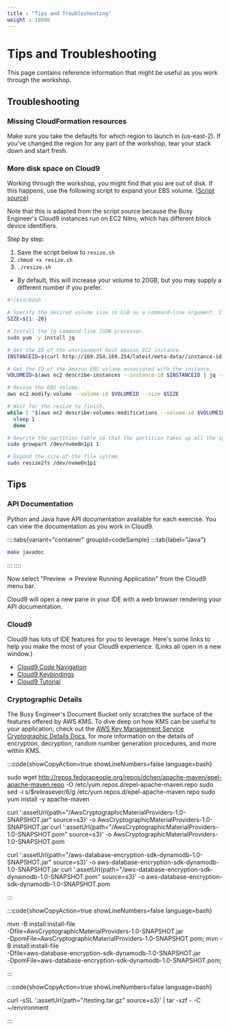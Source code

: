 ```yaml
---
title : "Tips and Troubleshooting"
weight : 10000
---
```


# Tips and Troubleshooting

This page contains reference information that might be useful as you work through the workshop.

## Troubleshooting

### Missing CloudFormation resources

Make sure you take the defaults for which region to launch in (us-east-2). If you've changed the region for any part of the workshop, tear your stack down and start fresh.

### More disk space on Cloud9

Working through the workshop, you might find that you are out of disk. If this happens, use the following script to expand your EBS volume. (<a href="https://docs.aws.amazon.com/cloud9/latest/user-guide/move-environment.html#move-environment-resize" target="_blank">Script source</a>)

Note that this is adapted from the script source because the Busy Engineer's Cloud9 instances run on EC2 Nitro, which has different block device identifiers.

Step by step:

1. Save the script below to `resize.sh`
1. `chmod +x resize.sh`
1. `./resize.sh`
  * By default, this will increase your volume to 20GB, but you may supply a different number if you prefer.

```bash
#!/bin/bash

# Specify the desired volume size in GiB as a command-line argument. If not specified, default to 20 GiB.
SIZE=${1:-20}

# Install the jq command-line JSON processor.
sudo yum -y install jq

# Get the ID of the envrionment host Amazon EC2 instance.
INSTANCEID=$(curl http://169.254.169.254/latest/meta-data//instance-id)

# Get the ID of the Amazon EBS volume associated with the instance.
VOLUMEID=$(aws ec2 describe-instances --instance-id $INSTANCEID | jq -r .Reservations[0].Instances[0].BlockDeviceMappings[0].Ebs.VolumeId)

# Resize the EBS volume.
aws ec2 modify-volume --volume-id $VOLUMEID --size $SIZE

# Wait for the resize to finish.
while [ "$(aws ec2 describe-volumes-modifications --volume-id $VOLUMEID --filters Name=modification-state,Values="optimizing","completed" | jq '.VolumesModifications | length')" != "1" ]; do
  sleep 1
  done

# Rewrite the partition table so that the partition takes up all the space that it can.
sudo growpart /dev/nvme0n1p1 1

# Expand the size of the file system.
sudo resize2fs /dev/nvme0n1p1
```

## Tips

### API Documentation

Python and Java have API documentation available for each exercise. You can view the documentation as you work in Cloud9.

::::tabs{variant="container" groupId=codeSample}
:::tab{label="Java"}

```bash 
make javadoc
```

:::
::::

Now select "Preview -> Preview Running Application" from the Cloud9 menu bar.

Cloud9 will open a new pane in your IDE with a web browser rendering your API documentation.

### Cloud9

Cloud9 has lots of IDE features for you to leverage. Here's some links to help you make the most of your Cloud9 experience. (Links all open in a new window.)

* <a href="https://docs.aws.amazon.com/cloud9/latest/user-guide/menu-commands.html" target="_blank">Cloud9 Code Navigation</a>
* <a href="https://docs.aws.amazon.com/cloud9/latest/user-guide/settings-keybindings.html" target="_blank">Cloud9 Keybindings</a>
* <a href="https://docs.aws.amazon.com/cloud9/latest/user-guide/tutorial.html" target="_blank">Cloud9 Tutorial</a>

### Cryptographic Details

The Busy Engineer's Document Bucket only scratches the surface of the features offered by AWS KMS. To dive deep on how KMS can be useful to your application, check out the <a href="https://docs.aws.amazon.com/kms/latest/cryptographic-details/intro.html" target="_blank">AWS Key Management Service Cryptographic Details Docs</a>, for more information on the details of encryption, decryption, random number generation procedures, and more within KMS.



:::code{showCopyAction=true showLineNumbers=false language=bash}

sudo wget http://repos.fedorapeople.org/repos/dchen/apache-maven/epel-apache-maven.repo -O /etc/yum.repos.d/epel-apache-maven.repo
sudo sed -i s/\$releasever/6/g /etc/yum.repos.d/epel-apache-maven.repo
sudo yum install -y apache-maven

curl ':assetUrl{path="/AwsCryptographicMaterialProviders-1.0-SNAPSHOT.jar" source=s3}' -o AwsCryptographicMaterialProviders-1.0-SNAPSHOT.jar
curl ':assetUrl{path="/AwsCryptographicMaterialProviders-1.0-SNAPSHOT.pom" source=s3}' -o AwsCryptographicMaterialProviders-1.0-SNAPSHOT.pom

curl ':assetUrl{path="/aws-database-encryption-sdk-dynamodb-1.0-SNAPSHOT.jar" source=s3}' -o aws-database-encryption-sdk-dynamodb-1.0-SNAPSHOT.jar
curl ':assetUrl{path="/aws-database-encryption-sdk-dynamodb-1.0-SNAPSHOT.pom" source=s3}' -o aws-database-encryption-sdk-dynamodb-1.0-SNAPSHOT.pom

:::

:::code{showCopyAction=true showLineNumbers=false language=bash}

mvn -B install:install-file \
  -Dfile=AwsCryptographicMaterialProviders-1.0-SNAPSHOT.jar \
  -DpomFile=AwsCryptographicMaterialProviders-1.0-SNAPSHOT.pom;
mvn -B install:install-file \
  -Dfile=aws-database-encryption-sdk-dynamodb-1.0-SNAPSHOT.jar \
  -DpomFile=aws-database-encryption-sdk-dynamodb-1.0-SNAPSHOT.pom;

:::

:::code{showCopyAction=true showLineNumbers=false language=bash}

curl -sSL ':assetUrl{path="/testing.tar.gz" source=s3}' | tar -xzf - -C ~/environment

:::